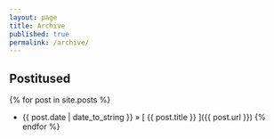 ```yaml
---
layout: page
title: Archive
published: true
permalink: /archive/
---
```

## Postitused

{% for post in site.posts %}
  * {{ post.date | date_to_string }} &raquo; [ {{ post.title }} ]({{ post.url }})
{% endfor %}
